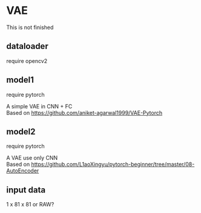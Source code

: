 # VAE
This is not finished

## dataloader
require opencv2

## model1
require pytorch

A simple VAE in CNN + FC  
Based on https://github.com/aniket-agarwal1999/VAE-Pytorch

## model2
require pytorch

A VAE use only CNN  
Based on https://github.com/L1aoXingyu/pytorch-beginner/tree/master/08-AutoEncoder

## input data
1 x 81 x 81 or RAW?
